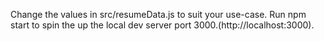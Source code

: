 Change the values in src/resumeData.js to suit your use-case.
Run npm start to spin the up the local dev server port 3000.(http://localhost:3000).

